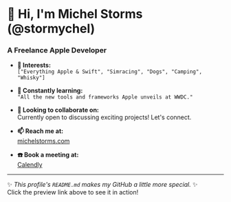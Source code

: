 # 👋 Hi, I'm Michel Storms (@stormychel)  
### A Freelance Apple Developer  

- **👀 Interests:**  
  `["Everything Apple & Swift", "Simracing", "Dogs", "Camping", "Whisky"]`  

- **🌱 Constantly learning:**  
  `"All the new tools and frameworks Apple unveils at WWDC."`  

- **💞️ Looking to collaborate on:**  
  Currently open to discussing exciting projects! Let's connect.  

- **📫 Reach me at:**  
  [michelstorms.com](https://www.michelstorms.com)  

- **☎️ Book a meeting at:**  
[Calendly](https://calendly.com/michelstorms/online-30-minutes)
---

✨ _This profile's `README.md` makes my GitHub a little more special._ ✨  
Click the preview link above to see it in action!  
